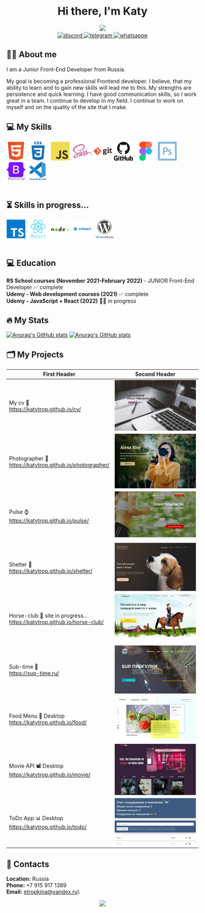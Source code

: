 <h1 align="center">Hi there, I'm Katy </h1>
<div id="header" align="center">
  <img src="https://media.giphy.com/media/hpXdHPfFI5wTABdDx9/giphy.gif" width="300"/>
</div>
<div id="badges" align="center">
  <a target="blank" href="https://discord.com/users/920202859969126460/">
    <img src="https://img.shields.io/badge/Discord-blue?style=for-the-badge&logo=discord&logoColor=white" alt="discord"/>
  </a>
  <a target="blank" href="https://t.me/Katytrop">
    <img src="https://img.shields.io/badge/Telegram-9cf?style=for-the-badge&logo=telegram&logoColor=white" alt="telegram"/>
  </a>
  <a target="blank" href="https://wa.me/79159171389">
    <img src="https://img.shields.io/badge/WhatsApp-brighgreen?style=for-the-badge&logo=WhatsApp&logoColor=white" alt="whatsappe"/>
  </a>
</div>


## :sassy_woman: **About me** ##
I am a Junior Front-End Developer from Russia.

My goal is becoming a professional Frontend developer. I believe, that my ability to learn and to gain new skills will lead me to this. My strengths are persistence and quick learning. I have good communication skills, so I work great in a team. I continue to develop in my field. I continue to work on myself and on the quality of the site that I make.


## :computer: **My Skills** ##

<div>
  <img src="https://github.com/devicons/devicon/blob/master/icons/html5/html5-original.svg" title="HTML5" alt="HTML" width="50" height="50"/>&nbsp;
  <img src="https://github.com/devicons/devicon/blob/master/icons/css3/css3-plain-wordmark.svg"  title="CSS3" alt="CSS" width="50" height="50"/>&nbsp;
  <img src="https://github.com/devicons/devicon/blob/master/icons/javascript/javascript-original.svg" title="JavaScript" alt="JavaScript" width="50" height="50"/>&nbsp;
  <img src="https://github.com/devicons/devicon/blob/master/icons/sass/sass-original.svg" title="Sass" **alt="Sass" width="50" height="50"/>
  <img src="https://github.com/devicons/devicon/blob/master/icons/git/git-original-wordmark.svg" title="Git" **alt="Git" width="50" height="50"/>
  <img src="https://github.com/devicons/devicon/blob/master/icons/github/github-original-wordmark.svg"  title="Github" alt="Github" width="50" height="50"/>&nbsp;
  <img src="https://github.com/devicons/devicon/blob/master/icons/figma/figma-original.svg" title="figma" alt="figma" width="50" height="50"/>&nbsp;
  <img src="https://github.com/devicons/devicon/blob/master/icons/photoshop/photoshop-line.svg" title="PS" alt="PS" width="50" height="50"/>&nbsp;
  <img src="https://github.com/devicons/devicon/blob/master/icons/bootstrap/bootstrap-original-wordmark.svg"  title="bootstrap" alt="bootstrap" width="50" height="50"/>&nbsp;
  <img src="https://github.com/devicons/devicon/blob/master/icons/vscode/vscode-original-wordmark.svg"  title="vscode" alt="vscode" width="50" height="50"/>&nbsp;
</div>
<br>

## :hourglass_flowing_sand: **Skills in progress...** ##

<div>
  <img src="https://github.com/devicons/devicon/blob/master/icons/typescript/typescript-original.svg" title="typescript" alt="typescript" width="50" height="50"/>&nbsp;
  <img src="https://github.com/devicons/devicon/blob/master/icons/react/react-original-wordmark.svg" title="React" alt="React" width="50" height="50"/>&nbsp;
  <img src="https://github.com/devicons/devicon/blob/master/icons/nodejs/nodejs-original-wordmark.svg" title="NodeJS" alt="NodeJS" width="50" height="50"/>&nbsp;
  <img src="https://github.com/devicons/devicon/blob/master/icons/webpack/webpack-original-wordmark.svg" title="webpack" alt="webpack" width="50" height="50"/>&nbsp;
  <img src="https://github.com/devicons/devicon/blob/master/icons/wordpress/wordpress-original.svg" title="wordpress" alt="wordpress" width="50" height="50"/>&nbsp;
</div>
<br>

## :computer: **Education** ##
**RS School courses (November 2021-February 2022)** - JUNIOR Front-End Developer ✅ complete <br>
**Udemy - Web development courses (2021)** ✅ complete <br>
**Udemy - JavaScript + React (2022)** 👩‍🎓 in progress <br>

## :fire: **My Stats** ##
[![Anurag's GitHub stats](https://github-readme-stats.vercel.app/api?username=anuraghazra)](https://github.com/anuraghazra/github-readme-stats)
[![Anurag's GitHub stats](https://github-readme-stats-eight-theta.vercel.app/api/top-langs/?username=katytrop&layout=compact)](https://github.com/anuraghazra/github-readme-stats)

## :card_index_dividers: **My Projects** ##

| First Header  | Second Header |
| ------------- | ------------- |
| My cv  📑 <br> https://katytrop.github.io/cv/ | ![alt text](https://github.com/Katytrop/cv/blob/gh-pages/img/meta.jpg "cv") |
| Photographer 📸  <br> https://katytrop.github.io/photographer/ | ![alt text](https://github.com/Katytrop/cv/blob/gh-pages/img/works/photogr.jpg "Photographer") |
| Pulse ⌚ <br> https://katytrop.github.io/pulse/ | ![alt text](https://github.com/Katytrop/cv/blob/gh-pages/img/works/pulse.jpg "Pulse") |
| Shelter 🐶 <br> https://katytrop.github.io/shelter/ | ![alt text](https://github.com/Katytrop/cv/blob/gh-pages/img/works/shelter.jpg "Shelter") |
| Horse-club 🐎 site in progress... <br> https://katytrop.github.io/horse-club/ | ![alt text](https://github.com/Katytrop/cv/blob/gh-pages/img/works/horse-club.jpg "Horse-club") |
| Sub-time 🛶 <br> https://sup-time.ru/ | ![alt text](https://github.com/Katytrop/cv/blob/gh-pages/img/works/sup-time.jpg "Sub-time") |
| Food Menu 🥗 Desktop <br> https://katytrop.github.io/food/ | ![alt text](https://github.com/Katytrop/cv/blob/main/img/works/food.png "food") |
| Movie API 📽️ Desktop <br> https://katytrop.github.io/movie/ | ![alt text](https://github.com/Katytrop/movie/blob/gh-pages/img/movie.jpg "Movie API") |
| ToDo App 📊  Desktop <br> https://katytrop.github.io/todo/ | ![alt text](https://github.com/Katytrop/todo/blob/master/public/preview-mini.jpg "todo") |

## 	:iphone: **Contacts** ##
**Location:** Russia\
**Phone:** +7 915 917 1389\
**Email:** etropkina@yandex.ru\

<div id="header" align="center">
  <img src="https://media.giphy.com/media/L1R1tvI9svkIWwpVYr/giphy.gif" width="500"/>
</div>
